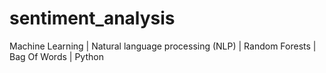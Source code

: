 # sentiment_analysis
Machine Learning | Natural language processing (NLP) | Random Forests | Bag Of Words | Python
